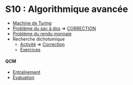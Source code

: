 # S10 : Algorithmique avancée
* [Machine de Turing](https://lycee.editions-bordas.fr/partage/a/2460516/chapitre-sequence-10-machine-de-turing)
* [Problème du sac à dos](https://github.com/thfruchart/1nsi/blob/main/S10/SacADos.ipynb) => [CORRECTION](https://github.com/thfruchart/1nsi/blob/main/S10/SacADos_COMPLET.ipynb)
* [Problème du rendu monnaie](https://github.com/thfruchart/1nsi/blob/main/S10/Rendu_Monnaie.ipynb)
* Recherche dichotomique
  * [Activité](https://github.com/thfruchart/1nsi/blob/main/S10/ACTIVITE_recherche_liste.ipynb) => [Correction](https://github.com/thfruchart/1nsi/blob/main/S10/ACTIVITE_recherche_liste_CORRECTION.ipynb)
  * [Exercices](https://github.com/thfruchart/1nsi/blob/main/S10/EXERCICES_Dichotomie.ipynb) 
#### QCM
* [Entraînement](https://genumsi.inria.fr/qcm.php?h=51efee7a1c357a407ebe42eb6d3f5c40)  [](https://genumsi.inria.fr/qcm-corrige.php?cle=MjAxOzE2MTY7MTYxNzsxODQzOzI1MQ==)
* [Evaluation](https://genumsi.inria.fr/qcm.php?h=3aed01796063e77ecadc6b4ad914c793)
